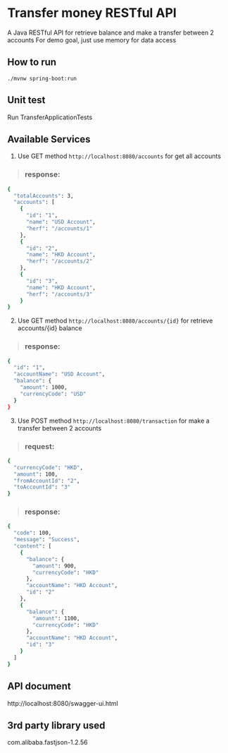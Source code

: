 # Transfer money RESTful API
A Java RESTful API for retrieve balance and make a transfer between 2 accounts
For demo goal, just use memory for data access

## How to run
`./mvnw spring-boot:run`

## Unit test
Run TransferApplicationTests

## Available Services
1. Use GET method
`http://localhost:8080/accounts`
for get all accounts
>### response:
```sh
{
  "totalAccounts": 3,
  "accounts": [
    {
      "id": "1",
      "name": "USD Account",
      "herf": "/accounts/1"
    },
    {
      "id": "2",
      "name": "HKD Account",
      "herf": "/accounts/2"
    },
    {
      "id": "3",
      "name": "HKD Account",
      "herf": "/accounts/3"
    }
}
```

2. Use GET method
`http://localhost:8080/accounts/{id}`
for retrieve accounts/{id} balance
>### response:
```sh
{
  "id": "1",
  "accountName": "USD Account",
  "balance": {
    "amount": 1000,
    "currencyCode": "USD"
  }
}
```

3. Use POST method
`http://localhost:8080/transaction`
for make a transfer between 2 accounts
>### request:
```sh
{
  "currencyCode": "HKD",
  "amount": 100,
  "fromAccountId": "2",
  "toAccountId": "3"
}
```

>### response:
```sh
{
  "code": 100,
  "message": "Success",
  "content": [
    {
      "balance": {
        "amount": 900,
        "currencyCode": "HKD"
      },
      "accountName": "HKD Account",
      "id": "2"
    },
    {
      "balance": {
        "amount": 1100,
        "currencyCode": "HKD"
      },
      "accountName": "HKD Account",
      "id": "3"
    }
  ]
}
```

## API document
http://localhost:8080/swagger-ui.html

## 3rd party library used
com.alibaba.fastjson-1.2.56
